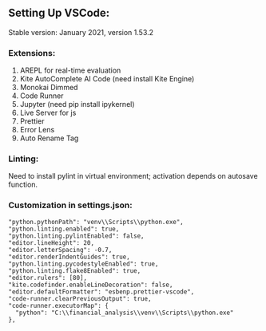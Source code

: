 ## Setting Up VSCode:
Stable version: January 2021, version 1.53.2 

### Extensions:
1) AREPL for real-time evaluation
2) Kite AutoComplete AI Code (need install Kite Engine)
3) Monokai Dimmed
4) Code Runner
5) Jupyter (need pip install ipykernel)
6) Live Server for js
7) Prettier
8) Error Lens
9) Auto Rename Tag

### Linting:
Need to install pylint in virtual environment; activation depends on autosave function. 

### Customization in settings.json:
```
"python.pythonPath": "venv\\Scripts\\python.exe",
"python.linting.enabled": true,
"python.linting.pylintEnabled": false,
"editor.lineHeight": 20,
"editor.letterSpacing": -0.7,
"editor.renderIndentGuides": true,
"python.linting.pycodestyleEnabled": true,
"python.linting.flake8Enabled": true,
"editor.rulers": [80],
"kite.codefinder.enableLineDecoration": false,
"editor.defaultFormatter": "esbenp.prettier-vscode",
"code-runner.clearPreviousOutput": true,
"code-runner.executorMap": {
  "python": "C:\\financial_analysis\\venv\\Scripts\\python.exe"
},
```
